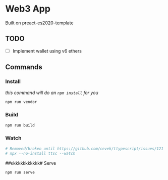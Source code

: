 # Web3 App

Built on preact-es2020-template

## TODO

- [ ] Implement wallet using v6 ethers

## Commands

### Install
_this command will do an `npm install` for you_
```bash
npm run vendor
```

### Build
```bash
npm run build
```

### Watch
```bash
# Removed/broken until https://github.com/cevek/ttypescript/issues/121 is fixed
# npx --no-install ttsc --watch
```

##ĸkkkkkkkkkkk# Serve
```bash
npm run serve
```
